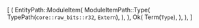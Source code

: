 [
    (
        EntityPath::ModuleItem(
            ModuleItemPath::Type(
                TypePath(`core::raw_bits::r32`, `Extern`),
            ),
        ),
        Ok(
            Term(`Type`),
        ),
    ),
]